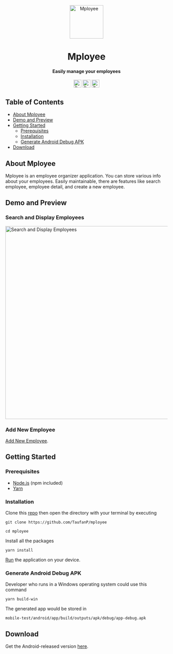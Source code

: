 <!-- HEADER -->
<p align="center">
  <img src="https://github.com/TaufanP/mployee/assets/33638021/6c31196e-409c-40ba-ab98-54f38dc9b6c9" alt="Mployee" width="104">
  <h1 align="center">Mployee</h1>
</p>

<!-- DESCRIPTION -->
<h4 align="center">Easily manage your employees</h4>

<!-- DEPENDENCIES -->
<p align="center">
  <img src="https://img.shields.io/badge/react-18.2.0-green" alt="React 18.2.0" height="24">
  <img src="https://img.shields.io/badge/react--native-0.74.2-green" alt="React Native 0.74.2" height="24">
  <img src="https://img.shields.io/badge/typescript-5.0.4-blue" alt="Typescript 5.0.4" height="24">
</p>

<!-- TABLE OF CONTENTS -->

## Table of Contents

- [About Mployee](#about)
- [Demo and Preview](#demo-preview)
- [Getting Started](#getting-started)
  - [Prerequisites](#prerequisites)
  - [Installation](#installation)
  - [Generate Android Debug APK](#generate)
- [Download](#download)

<!-- BACKGROUND -->

## About Mployee <a name="about"></a>

<p>
Mployee is an employee organizer application. You can store various info about your employees. Easily maintainable, there are features like search employee, employee detail, and create a new employee.
</p>

<!-- DEMO AND PREVIEW -->

## Demo and Preview <a name="demo-preview"></a>

### Search and Display Employees

<img src="https://github.com/TaufanP/mployee/assets/33638021/9523f387-6616-46af-867f-41291b41692e" alt="Search and Display Employees" height="600">

### Add New Employee

[Add New Employee](https://drive.google.com/file/d/1aKTbsXqnqCPB4e35-iqZ3ChMRZSRh58q/view?usp=sharing).

<!-- GETTING STARTED -->

## Getting Started <a name="getting-started"></a>

### Prerequisites <a name="prerequisites"></a>

- [Node.js](https://nodejs.org/en/download/) (npm included)
- [Yarn](https://classic.yarnpkg.com/en/docs/getting-started)

### Installation <a name="installation"></a>

Clone this [repo](https://github.com/TaufanP/mployee) then open the directory with your terminal by executing

```
git clone https://github.com/TaufanP/mployee
```

```
cd mployee
```

Install all the packages

```
yarn install
```

[Run](https://reactnative.dev/docs/running-on-device) the application on your device.

### Generate Android Debug APK <a name="generate"></a>

Developer who runs in a Windows operating system could use this command

```
yarn build-win
```

The generated app would be stored in

```
mobile-test/android/app/build/outputs/apk/debug/app-debug.apk
```

<!-- DOWNLOAD -->

## Download <a name="download"></a>

Get the Android-released version [here](https://drive.google.com/file/d/1ijDtxBY8tFBTOaKWFuhzV2CCE4GfVIxj/view?usp=drive_link).
